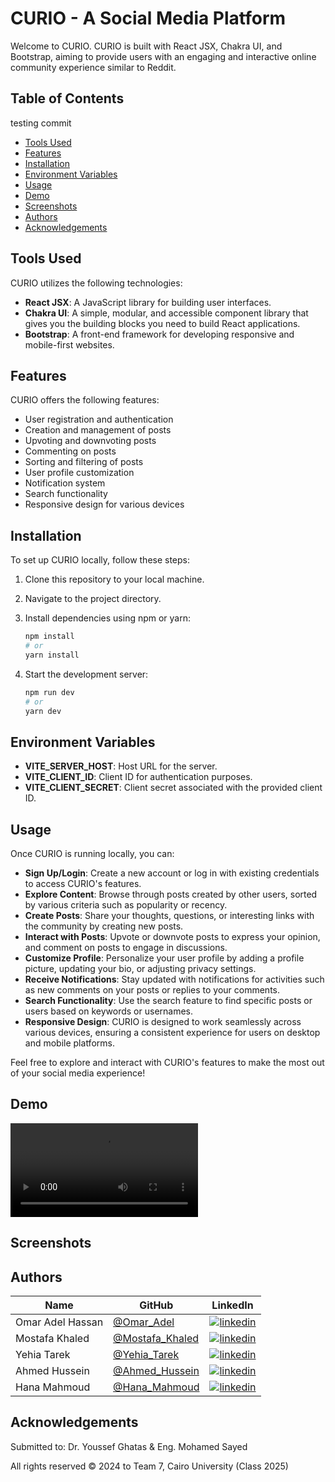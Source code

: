 # CURIO - A Social Media Platform

Welcome to CURIO. CURIO is built with React JSX, Chakra UI, and Bootstrap, aiming to provide users with an engaging and interactive online community experience similar to Reddit.

## Table of Contents
testing commit
- [Tools Used](#tools-used)
- [Features](#features)
- [Installation](#installation)
- [Environment Variables](#environment-variables)
- [Usage](#usage)
- [Demo](#demo)
- [Screenshots](#screenshots)
- [Authors](#authors)
- [Acknowledgements](#acknowledgements)

## Tools Used

CURIO utilizes the following technologies:

- **React JSX**: A JavaScript library for building user interfaces.
- **Chakra UI**: A simple, modular, and accessible component library that gives you the building blocks you need to build React applications.
- **Bootstrap**: A front-end framework for developing responsive and mobile-first websites.

## Features

CURIO offers the following features:

- User registration and authentication
- Creation and management of posts
- Upvoting and downvoting posts
- Commenting on posts
- Sorting and filtering of posts
- User profile customization
- Notification system
- Search functionality
- Responsive design for various devices

## Installation

To set up CURIO locally, follow these steps:

1. Clone this repository to your local machine.
2. Navigate to the project directory.
3. Install dependencies using npm or yarn:

   ```bash
   npm install
   # or
   yarn install
4. Start the development server:

   ```bash
   npm run dev
   # or
   yarn dev

## Environment Variables
- **VITE_SERVER_HOST**: Host URL for the server.
- **VITE_CLIENT_ID**: Client ID for authentication purposes.
- **VITE_CLIENT_SECRET**: Client secret associated with the provided client ID.
   
## Usage

Once CURIO is running locally, you can:

- **Sign Up/Login**: Create a new account or log in with existing credentials to access CURIO's features.
- **Explore Content**: Browse through posts created by other users, sorted by various criteria such as popularity or recency.
- **Create Posts**: Share your thoughts, questions, or interesting links with the community by creating new posts.
- **Interact with Posts**: Upvote or downvote posts to express your opinion, and comment on posts to engage in discussions.
- **Customize Profile**: Personalize your user profile by adding a profile picture, updating your bio, or adjusting privacy settings.
- **Receive Notifications**: Stay updated with notifications for activities such as new comments on your posts or replies to your comments.
- **Search Functionality**: Use the search feature to find specific posts or users based on keywords or usernames.
- **Responsive Design**: CURIO is designed to work seamlessly across various devices, ensuring a consistent experience for users on desktop and mobile platforms.

Feel free to explore and interact with CURIO's features to make the most out of your social media experience!

## Demo
![main widow](./media/Curioshowcase.mp4)

## Screenshots


## Authors

| Name | GitHub | LinkedIn |
| ---- | ------ | -------- |
| Omar Adel Hassan | [@Omar_Adel](https://github.com/omar-adel1) | [![linkedin](https://img.shields.io/badge/linkedin-0A66C2?style=for-the-badge&logo=linkedin&logoColor=white)](https://www.linkedin.com/in/omar-adel-59b707231/) |
| Mostafa Khaled | [@Mostafa_Khaled](https://github.com/MostafaDarwish93) | [![linkedin](https://img.shields.io/badge/linkedin-0A66C2?style=for-the-badge&logo=linkedin&logoColor=white)](https://www.linkedin.com/in/mostafa-darwish-75a29225b/) |
| Yehia Tarek | [@Yehia_Tarek](https://github.com/yehiatarek63) | [![linkedin](https://img.shields.io/badge/linkedin-0A66C2?style=for-the-badge&logo=linkedin&logoColor=white)](https://www.linkedin.com/in/yehia-ragab-5a5ba0110/) |
| Ahmed Hussein | [@Ahmed_Hussein](https://github.com/hmdOkasha) | [![linkedin](https://img.shields.io/badge/linkedin-0A66C2?style=for-the-badge&logo=linkedin&logoColor=white)](https://www.linkedin.com/in/ahmed-okasha-130348290/) |
| Hana Mahmoud | [@Hana_Mahmoud](https://github.com/hanafares25) | [![linkedin](https://img.shields.io/badge/linkedin-0A66C2?style=for-the-badge&logo=linkedin&logoColor=white)](https://www.linkedin.com/in/hana-mahmoud-fares/) |


## Acknowledgements

Submitted to: Dr. Youssef Ghatas & Eng. Mohamed Sayed

All rights reserved © 2024 to Team 7, Cairo University (Class 2025)

